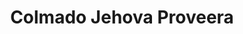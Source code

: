 ---
title: "Colmado Jehova Proveera"
url: /santo-domingo/colmado-jehova-proveera/
shop: Lebensmittel
---